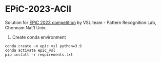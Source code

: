 # EPiC-2023-ACII
Solution for [EPiC 2023 competition](https://github.com/Emognition/EPiC-2023-competition) by VSL team - Pattern Recognition Lab, Chonnam Nat'l Univ.

1. Create conda environment
```
conda create -n epic_vsl python=3.9
conda activate epic_vsl
pip install -r requirements.txt
```
